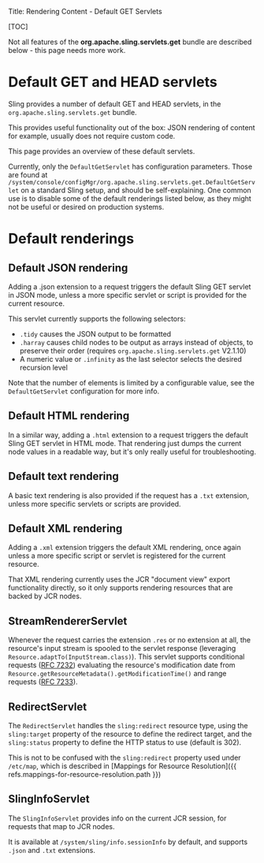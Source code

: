 Title: Rendering Content - Default GET Servlets

[TOC]

<div class="note">
Not all features of the <b>org.apache.sling.servlets.get</b> bundle are described below - this
page needs more work.
</div>

# Default GET and HEAD servlets

Sling provides a number of default GET and HEAD servlets, in the `org.apache.sling.servlets.get` bundle.

This provides useful functionality out of the box: JSON rendering of content for example, usually does
not require custom code.

This page provides an overview of these default servlets.

Currently, only the `DefaultGetServlet` has configuration parameters. Those are found at
`/system/console/configMgr/org.apache.sling.servlets.get.DefaultGetServlet` on a standard Sling setup,
and should be self-explaining. One common use is to disable some of the default renderings listed below,
as they might not be useful or desired on production systems. 

# Default renderings

## Default JSON rendering
Adding a .json extension to a request triggers the default Sling GET servlet in JSON mode, unless a 
more specific servlet or script is provided for the current resource.

This servlet currently supports the following selectors:

  * `.tidy` causes the JSON output to be formatted
  * `.harray` causes child nodes to be output as arrays instead of objects, to preserve their order (requires `org.apache.sling.servlets.get` V2.1.10)
  * A numeric value or `.infinity` as the last selector selects the desired recursion level 

Note that the number of elements is limited by a configurable value, see the `DefaultGetServlet` configuration for more info.

## Default HTML rendering

In a similar way, adding a `.html` extension to a request triggers the default Sling GET servlet in HTML
mode. That rendering just dumps the current node values in a readable way, but it's only really useful
for troubleshooting.

## Default text rendering

A basic text rendering is also provided if the request has a `.txt` extension, unless more specific servlets
or scripts are provided.

## Default XML rendering

Adding a `.xml` extension triggers the default XML rendering, once again unless a more specific script or
servlet is registered for the current resource.

That XML rendering currently uses the JCR "document view" export functionality directly, so it only supports
rendering resources that are backed by JCR nodes.

## StreamRendererServlet

Whenever the request carries the extension `.res` or no extension at all, the resource's input stream is spooled to the servlet response (leveraging `Resource.adaptTo(InputStream.class)`). This servlet supports conditional requests ([RFC 7232](https://tools.ietf.org/html/rfc7232)) evaluating the resource's modification date from `Resource.getResourceMetadata().getModificationTime()`  and range requests ([RFC 7233](https://tools.ietf.org/html/rfc7233)).

## RedirectServlet

The `RedirectServlet` handles the `sling:redirect` resource type, using the `sling:target` property of the
resource to define the redirect target, and the `sling:status` property to define the HTTP status to use (default is 302).

This is not to be confused with the `sling:redirect` property used under `/etc/map`, which is described in 
[Mappings for Resource Resolution]({{ refs.mappings-for-resource-resolution.path }})

## SlingInfoServlet

The `SlingInfoServlet` provides info on the current JCR session, for requests that map to JCR nodes.

It is available at `/system/sling/info.sessionInfo` by default, and supports `.json` and `.txt` extensions. 